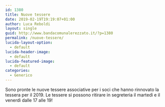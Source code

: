 ```yaml
---
id: 1380
title: Nuove tessere
date: 2019-02-19T19:19:07+01:00
author: Luca Reboldi
layout: single
guid: http://www.bandacomunalerezzato.it/?p=1380
permalink: /nuove-tessere/
lucida-layout-option:
  - default
lucida-header-image:
  - default
lucida-featured-image:
  - default
categories:
  - Generico
---
```

Sono pronte le nuove tessere associative per i soci che hanno rinnovato la tessera per il 2019. Le tessere si possono ritirare in segreteria il martedì e il venerdì dalle 17 alle 19!&nbsp;

&nbsp;